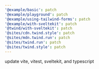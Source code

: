```yaml
---
'@example/basic': patch
'@example/playground': patch
'@example/using-tailwind-forms': patch
'@example/with-sveltekit': patch
'@twind/with-sveltekit': patch
'@sites/cdn.twind.style': patch
'@sites/mdn.twind.run': patch
'@sites/twind.run': patch
'@sites/twind.style': patch
---
```


update vite, vitest, sveltekit, and typescript
